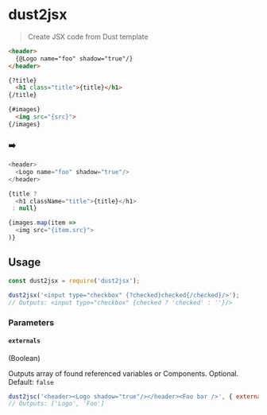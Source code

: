 # dust2jsx

> Create JSX code from Dust template

```html
<header>
  {@Logo name="foo" shadow="true"/}
</header>

{?title}
  <h1 class="title">{title}</h1>
{/title}

{#images}
  <img src="{src}">
{/images}
```

### ➡️

```js
<header>
  <Logo name="foo" shadow="true"/>
</header>

{title ?
  <h1 className="title">{title}</h1>
 : null}

{images.map(item =>
  <img src="{item.src}">
)}
```

## Usage

```js
const dust2jsx = require('dust2jsx');

dust2jsx('<input type="checkbox" {?checked}checked{/checked}/>');
// Outputs: <input type="checkbox" {checked ? 'checked' : ''}/>
```

### Parameters

#### `externals`
(Boolean)

Outputs array of found referenced variables or Components. Optional. Default: `false`
```js
dust2jsc('<header><Logo shadow="true"/></header><Foo bar />', { externals: true });
// Outputs: ['Logo', 'Foo']
```
